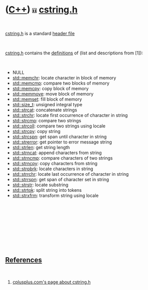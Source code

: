 
 

 

 

 

 

([C++](Cpp.md)) ![C++11](PicCpp11.png) [cstring.h](CppCstringH.md)
====================================================================

 

[cstring.h](CppCstringH.md) is a standard [header
file](CppHeaderFile.md)

 

[cstring.h](CppCstringH.md) contains the
[definitions](CppDefinition.md) of (list and descriptions from \[1\]):

 

-   NULL
-   [std::memchr](CppMemchr.md): locate character in block of memory
-   [std::memcmp](CppMemcmp.md): compare two blocks of memory
-   [std::memcpy](CppMemcpy.md): copy block of memory
-   [std::memmove](CppMemmove.md): move block of memory
-   [std::memset](CppMemset.md): fill block of memory
-   [std::size\_t](CppSize_t.md): unsigned integral type
-   [std::strcat](CppStrcat.md): concatenate strings
-   [std::strchr](CppStrchr.md): locate first occurrence of character
    in string
-   [std::strcmp](CppStrcmp.md): compare two strings
-   [std::strcoll](CppStrcoll.md): compare two strings using locale
-   [std::strcpy](CppStrcpy.md): copy string
-   [std::strcspn](CppStrcspn.md): get span until character in string
-   [std::strerror](CppStrerror.md): get pointer to error message
    string
-   [std::strlen](CppStrlen.md): get string length
-   [std::strncat](CppStrncat.md): append characters from string
-   [std::strncmp](CppStrncmp.md): compare characters of two strings
-   [std::strncpy](CppStrncpy.md): copy characters from string
-   [std::strpbrk](CppStrpbrk.md): locate characters in string
-   [std::strrchr](CppStrrchr.md): locate last occurrence of character
    in string
-   [std::strrspn](CppStrspn.md): get span of character set in string
-   [std::strstr](CppStrstr.md): locate substring
-   [std::strtok](CppStrtok.md): split string into tokens
-   [std::strxfrm](CppStrxfrm.md): transform string using locale

 

 

 

 

 

[References](CppReferences.md)
-------------------------------

 

1.  [cplusplus.com's page about
    cstring.h](http://www.cplusplus.com/reference/cstring)

 

 

 

 

 

 


